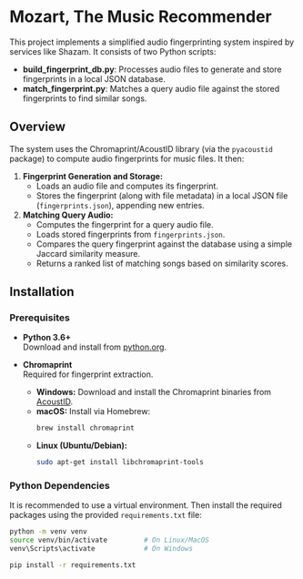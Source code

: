 # Mozart, The Music Recommender

This project implements a simplified audio fingerprinting system inspired by services like Shazam. It consists of two Python scripts:
- **build_fingerprint_db.py**: Processes audio files to generate and store fingerprints in a local JSON database.
- **match_fingerprint.py**: Matches a query audio file against the stored fingerprints to find similar songs.

## Overview

The system uses the Chromaprint/AcoustID library (via the `pyacoustid` package) to compute audio fingerprints for music files. It then:
1. **Fingerprint Generation and Storage:**
   - Loads an audio file and computes its fingerprint.
   - Stores the fingerprint (along with file metadata) in a local JSON file (`fingerprints.json`), appending new entries.
2. **Matching Query Audio:**
   - Computes the fingerprint for a query audio file.
   - Loads stored fingerprints from `fingerprints.json`.
   - Compares the query fingerprint against the database using a simple Jaccard similarity measure.
   - Returns a ranked list of matching songs based on similarity scores.

## Installation

### Prerequisites

- **Python 3.6+**  
  Download and install from [python.org](https://www.python.org/downloads/).

- **Chromaprint**  
  Required for fingerprint extraction.
  - **Windows:** Download and install the Chromaprint binaries from [AcoustID](https://acoustid.org/chromaprint).
  - **macOS:** Install via Homebrew:
    ```bash
    brew install chromaprint
    ```
  - **Linux (Ubuntu/Debian):**
    ```bash
    sudo apt-get install libchromaprint-tools
    ```

### Python Dependencies

It is recommended to use a virtual environment. Then install the required packages using the provided `requirements.txt` file:

```bash
python -m venv venv
source venv/bin/activate         # On Linux/MacOS
venv\Scripts\activate            # On Windows

pip install -r requirements.txt
